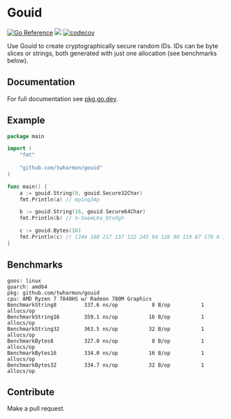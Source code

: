 # Gouid
[![Go Reference](https://pkg.go.dev/badge/github.com/twharmon/gouid.svg)](https://pkg.go.dev/github.com/twharmon/gouid) [![](https://goreportcard.com/badge/github.com/twharmon/gouid)](https://goreportcard.com/report/github.com/twharmon/gouid)  [![codecov](https://codecov.io/gh/twharmon/gouid/branch/main/graph/badge.svg?token=K0P59TPRAL)](https://codecov.io/gh/twharmon/gouid)

Use Gouid to create cryptographically secure random IDs. IDs can be byte slices or strings, both generated with just one allocation (see benchmarks below).


## Documentation

For full documentation see [pkg.go.dev](https://pkg.go.dev/github.com/twharmon/gouid).


## Example

```go
package main

import (
	"fmt"
	
	"github.com/twharmon/gouid"
)

func main() {
	a := gouid.String(8, gouid.Secure32Char)
	fmt.Println(a) // mp1nq34p

	b := gouid.String(16, gouid.Secure64Char)
	fmt.Println(b) // h-SoemLKa_QtoXgh

	c := gouid.Bytes(16)
	fmt.Println(c) // [244 188 217 137 122 245 94 126 80 119 87 170 6 178 228 179]
}
```

## Benchmarks

```
goos: linux
goarch: amd64
pkg: github.com/twharmon/gouid
cpu: AMD Ryzen 7 7840HS w/ Radeon 780M Graphics     
BenchmarkString8     	 337.6 ns/op	       8 B/op	       1 allocs/op
BenchmarkString16    	 359.1 ns/op	      16 B/op	       1 allocs/op
BenchmarkString32    	 363.5 ns/op	      32 B/op	       1 allocs/op
BenchmarkBytes8      	 327.0 ns/op	       8 B/op	       1 allocs/op
BenchmarkBytes16     	 334.0 ns/op	      16 B/op	       1 allocs/op
BenchmarkBytes32     	 334.7 ns/op	      32 B/op	       1 allocs/op
```

## Contribute

Make a pull request.
